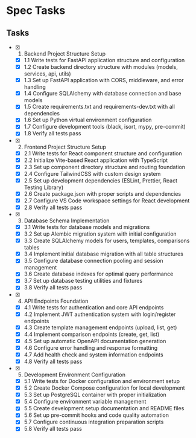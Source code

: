 # Spec Tasks

## Tasks

- [x] 1. Backend Project Structure Setup

  - [x] 1.1 Write tests for FastAPI application structure and configuration
  - [x] 1.2 Create backend directory structure with modules (models, services, api, utils)
  - [x] 1.3 Set up FastAPI application with CORS, middleware, and error handling
  - [x] 1.4 Configure SQLAlchemy with database connection and base models
  - [x] 1.5 Create requirements.txt and requirements-dev.txt with all dependencies
  - [x] 1.6 Set up Python virtual environment configuration
  - [x] 1.7 Configure development tools (black, isort, mypy, pre-commit)
  - [x] 1.8 Verify all tests pass

- [x] 2. Frontend Project Structure Setup

  - [x] 2.1 Write tests for React component structure and configuration
  - [x] 2.2 Initialize Vite-based React application with TypeScript
  - [x] 2.3 Set up component directory structure and routing foundation
  - [x] 2.4 Configure TailwindCSS with custom design system
  - [x] 2.5 Set up development dependencies (ESLint, Prettier, React Testing Library)
  - [x] 2.6 Create package.json with proper scripts and dependencies
  - [x] 2.7 Configure VS Code workspace settings for React development
  - [x] 2.8 Verify all tests pass

- [x] 3. Database Schema Implementation

  - [x] 3.1 Write tests for database models and migrations
  - [x] 3.2 Set up Alembic migration system with initial configuration
  - [x] 3.3 Create SQLAlchemy models for users, templates, comparisons tables
  - [x] 3.4 Implement initial database migration with all table structures
  - [x] 3.5 Configure database connection pooling and session management
  - [x] 3.6 Create database indexes for optimal query performance
  - [x] 3.7 Set up database testing utilities and fixtures
  - [x] 3.8 Verify all tests pass

- [x] 4. API Endpoints Foundation

  - [x] 4.1 Write tests for authentication and core API endpoints
  - [x] 4.2 Implement JWT authentication system with login/register endpoints
  - [x] 4.3 Create template management endpoints (upload, list, get)
  - [x] 4.4 Implement comparison endpoints (create, get, list)
  - [x] 4.5 Set up automatic OpenAPI documentation generation
  - [x] 4.6 Configure error handling and response formatting
  - [x] 4.7 Add health check and system information endpoints
  - [x] 4.8 Verify all tests pass

- [x] 5. Development Environment Configuration
  - [x] 5.1 Write tests for Docker configuration and environment setup
  - [x] 5.2 Create Docker Compose configuration for local development
  - [x] 5.3 Set up PostgreSQL container with proper initialization
  - [x] 5.4 Configure environment variable management
  - [x] 5.5 Create development setup documentation and README files
  - [x] 5.6 Set up pre-commit hooks and code quality automation
  - [x] 5.7 Configure continuous integration preparation scripts
  - [x] 5.8 Verify all tests pass
